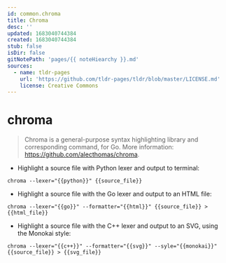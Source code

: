 ```yaml
---
id: common.chroma
title: Chroma
desc: ''
updated: 1683040744384
created: 1683040744384
stub: false
isDir: false
gitNotePath: 'pages/{{ noteHiearchy }}.md'
sources:
  - name: tldr-pages
    url: 'https://github.com/tldr-pages/tldr/blob/master/LICENSE.md'
    license: Creative Commons
---
```

# chroma

> Chroma is a general-purpose syntax highlighting library and corresponding command, for Go.
> More information: <https://github.com/alecthomas/chroma>.

- Highlight a source file with Python lexer and output to terminal:

`chroma --lexer="{{python}}" {{source_file}}`

- Highlight a source file with the Go lexer and output to an HTML file:

`chroma --lexer="{{go}}" --formatter="{{html}}" {{source_file}} > {{html_file}}`

- Highlight a source file with the C++ lexer and output to an SVG, using the Monokai style:

`chroma --lexer="{{c++}}" --formatter="{{svg}}" --syle="{{monokai}}" {{source_file}} > {{svg_file}}`

